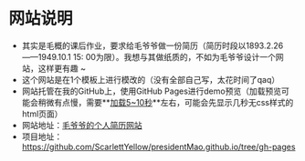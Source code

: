 # 网站说明

- 其实是毛概的课后作业，要求给毛爷爷做一份简历（简历时段以1893.2.26——1949.10.1 15: 00为限）。我想与其做纸质的，不如为毛爷爷设计一个网站，这样更有趣 ~ 
- 这个网站是在1个模板上进行模改的（没有全部自己写，太花时间了qaq）
- 网站托管在我的GitHub上，使用GitHub Pages进行demo预览（加载预览可能会稍微有点慢，需要**<u>加载5~10秒</u>**左右，可能会先显示几秒无css样式的html页面）
- 网站地址：[毛爷爷的个人简历网站](http://htmlpreview.github.io/?https://github.com/ScarlettYellow/presidentMao.github.io/blob/gh-pages/cvsite_1/index.html)
- 项目地址：https://github.com/ScarlettYellow/presidentMao.github.io/tree/gh-pages


